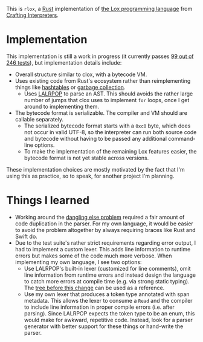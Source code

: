 This is `rlox`, a [Rust](https://rust-lang.org/) implementation of [the Lox programming language](https://craftinginterpreters.com/the-lox-language.html) from [Crafting Interpreters](https://craftinginterpreters.com/).

# Implementation

This implementation is still a work in progress (it currently passes [99 out of 246 tests](tests.log)), but implementation details include:

* Overall structure similar to clox, with a bytecode VM.
* Uses existing code from Rust's ecosystem rather than reimplementing things like [hashtables](https://doc.rust-lang.org/std/collections/struct.HashMap.html) or [garbage collection](https://docs.rs/gc).
    * Uses [LALRPOP](https://lalrpop.github.io/lalrpop) to parse an AST. This should avoids the rather large number of jumps that clox uses to implement `for` loops, once I get around to implementing them.
* The bytecode format is serializable. The compiler and VM should are callable separately.
    * The serialized bytecode format starts with a `0xc0` byte, which does not occur in valid UTF-8, so the interpreter can run both source code and bytecode without having to be passed any additional command-line options.
    * To make the implementation of the remaining Lox features easier, the bytecode format is not yet stable across versions.

These implementation choices are mostly motivated by the fact that I'm using this as practice, so to speak, for another project I'm planning.

# Things I learned

* Working around the [dangling else problem](https://en.wikipedia.org/wiki/Dangling_else) required a fair amount of code duplication in the parser. For my own language, it would be easier to avoid the problem altogether by always requiring braces like Rust and Swift do.
* Due to the test suite's rather strict requirements regarding error output, I had to implement a custom lexer. This adds line information to runtime errors but makes some of the code much more verbose. When implementing my own language, I see two options:
    * Use LALRPOP's built-in lexer (customized for line comments), omit line information from runtime errors and instead design the language to catch more errors at compile time (e.g. via strong static typing). The [tree before this change](https://github.com/fenhl/rlox/tree/68153cac768cbc6c70399354d67db5fdb989e36c) can be used as a reference.
    * Use my own lexer that produces a token type annotated with span metadata. This allows the lexer to consume a `Read` and the compiler to include line information in proper compile errors (i.e. after parsing). Since LALRPOP expects the token type to be an enum, this would make for awkward, repetitive code. Instead, look for a parser generator with better support for these things or hand-write the parser.
